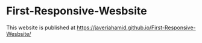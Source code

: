 # First-Responsive-Wesbsite
This website is published at https://javeriahamid.github.io/First-Responsive-Wesbsite/
